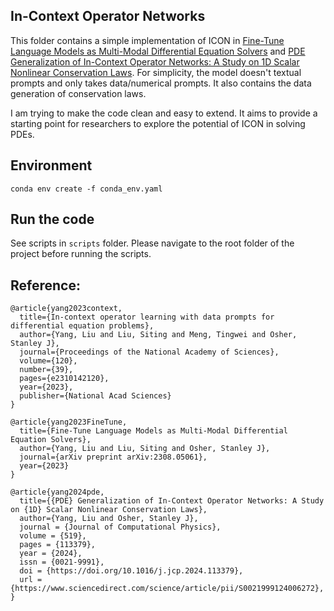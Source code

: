 ## In-Context Operator Networks

This folder contains a simple implementation of ICON in [Fine-Tune Language Models as Multi-Modal Differential Equation Solvers](https://arxiv.org/abs/2308.05061) and [PDE Generalization of In-Context Operator Networks: A Study on 1D Scalar Nonlinear Conservation Laws](https://www.sciencedirect.com/science/article/pii/S0021999124006272). For simplicity, the model doesn't textual prompts and only takes data/numerical prompts. It also contains the data generation of conservation laws.

I am trying to make the code clean and easy to extend. It aims to provide a starting point for researchers to explore the potential of ICON in solving PDEs.

## Environment

`conda env create -f conda_env.yaml`


## Run the code
See scripts in `scripts` folder. Please navigate to the root folder of the project before running the scripts.


## Reference:

```
@article{yang2023context,
  title={In-context operator learning with data prompts for differential equation problems},
  author={Yang, Liu and Liu, Siting and Meng, Tingwei and Osher, Stanley J},
  journal={Proceedings of the National Academy of Sciences},
  volume={120},
  number={39},
  pages={e2310142120},
  year={2023},
  publisher={National Acad Sciences}
}

@article{yang2023FineTune,
  title={Fine-Tune Language Models as Multi-Modal Differential Equation Solvers},
  author={Yang, Liu and Liu, Siting and Osher, Stanley J},
  journal={arXiv preprint arXiv:2308.05061},
  year={2023}
}

@article{yang2024pde,
  title={{PDE} Generalization of In-Context Operator Networks: A Study on {1D} Scalar Nonlinear Conservation Laws},
  author={Yang, Liu and Osher, Stanley J},
  journal = {Journal of Computational Physics},
  volume = {519},
  pages = {113379},
  year = {2024},
  issn = {0021-9991},
  doi = {https://doi.org/10.1016/j.jcp.2024.113379},
  url = {https://www.sciencedirect.com/science/article/pii/S0021999124006272},
}

```
